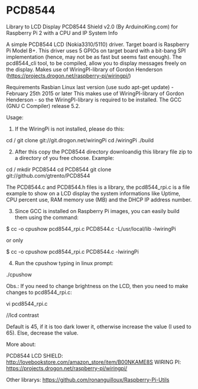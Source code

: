 # PCD8544
Library to LCD Display PCD8544 Shield v2.0 (By ArduinoKing.com) for Raspberry Pi 2 with a CPU and IP System Info

A simple PCD8544 LCD (Nokia3310/5110) driver. Target board is Raspberry Pi Model B+. 
This driver uses 5 GPIOs on target board with a bit-bang SPI implementation (hence, may not be as fast but seems fast enough). The pcd8544_cli tool, to be compiled, allow you to display messages freely on the display. 
Makes use of WiringPI-library of Gordon Henderson (https://projects.drogon.net/raspberry-pi/wiringpi/)

Requirements
Rasbian Linux last version (use sudo apt-get update) - February 25th 2015 or later 
This makes use of WiringPI-library of Gordon Henderson - so the WiringPI-library is required to be installed.
The GCC (GNU C Compiler) release 5.2.

Usage:

1) If the WiringPi is not installed, please do this:

cd /
git clone git://git.drogon.net/wiringPi
cd /wiringPi
./build

2) After this copy the PCD8544 directory downloandig this library file zip to a directory of you free choose.
Example:

cd /
mkdir PCD8544
cd PCD8544
git clone git://github.com/gtrento/PCD8544

The PCD8544.c and PCD8544.h files is a library, the pcd8544_rpi.c is a file example to show on a LCD display the system informations like Uptime, CPU percent use, RAM memory use (MB) and the DHCP IP address number.

3) Since GCC is installed on Raspberry Pi images, you can easily build them using the command:

$ cc -o cpushow pcd8544_rpi.c PCD8544.c  -L/usr/local/lib -lwiringPi

or only

$ cc -o cpushow pcd8544_rpi.c PCD8544.c -lwiringPi

4) Run the cpushow typing in linux prompt:

./cpushow

Obs.: If you need to change brightness on the LCD, then you need to make changes to pcd8544_rpi.c:

vi pcd8544_rpi.c

//lcd contrast

Default is 45, if it is too dark lower it, otherwise increase the value (I used to 65). Else, decrease the value.


More about:

PCD8544 LCD SHIELD: http://lovebookstore.com/amazon_store/item/B00NKAME8S
WIRING PI: https://projects.drogon.net/raspberry-pi/wiringpi/

Other librarys: https://github.com/ronanguilloux/Raspberry-Pi-Utils


